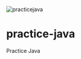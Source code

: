 ![practicejava](https://github.com/deanagan/practice-java/workflows/practicejava/badge.svg)
# practice-java
 Practice Java
